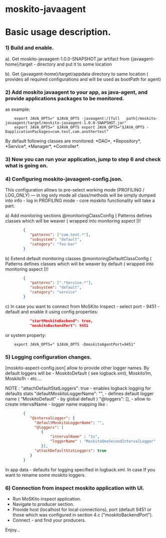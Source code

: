 moskito-javaagent
=================


# Basic usage description.

### 1) Build and enable.

  a). Get moskito-javaagent-1.0.0-SNAPSHOT.jar  artifact from {javaagent-home}/target - directory  and   put it to  some location
  
  b). Get {javaagent-home}/target/appdata  directory to same location ( provides all required configurations and will be used as bootPath for agent)

### 2) Add  moskito javaagent to your app, as  java-agent, and provide applications packages to be monitored.
   as example:   	
   	   
		export JAVA_OPTS=" $JAVA_OPTS -javaagent:/[full   path]/moskito-javaagent/target/moskito-javaagent-1.0.0-SNAPSHOT.jar"
		export JAVA_OPTS=" $JAVA_OPTS export JAVA_OPTS="$JAVA_OPTS -DapplicationPackages=com.test,com.anothertest"

  By default following classes are monitored: \*DAO\*, \*Repository\*, \*Service\*, \*Manager\*, \*Controller\*.

### 3) Now you can run your application, jump to step 6 and check what is going on.

### 4) Configuring moskito-javaagent-config.json.
This configuration allows to pre-select working mode (PROFILING / LOG_ONLY)  — in log only mode all   class/methods  will be simply dumped into  info - log
in PROFILING mode - core  moskito functionality will  take a part.

a) Add monitoring sections @monitoringClassConfig ( Patterns  defines classes which will be weaver ( wrapped into monitoring aspect ))!
```json
        {
           "patterns": ["com.test.*"],
           "subsystem": "default",
           "category": "foo-bar"
        }
```
b) Extend default monitoring classes @monitoringDefaultClassConfig ( Patterns  defines classes which will be weaver by default ( wrapped into monitoring aspect ))!
```json
        {
           "patterns": [".*Service.*"],
           "subsystem": "default",
           "category": "service"
        }
```
c)	In case you want to connect  from  MoSKito Inspect - select   port  - 9451 - default and  enable  it  using  config properties:
```json
           "startMoskitoBackend": true,
           "moskitoBackendPort": 9451
```
   or system property:   
    
		export JAVA_OPTS=" $JAVA_OPTS -DmoskitoAgentPort=9451"
    
### 5) Logging configuration changes.

[moskito-aspect-config.json]  allow to provide  other   logger names.  By default  loggers will be - MoskitoDefault ( see logback.xml),
 Moskito1m, Moskito1h - etc….

NOTE :
					"attachDefaultStatLoggers": true  - enables logback logging for defaults stats
					"defaultMoskitoLoggerName": "",  -  defines default logger name  ( “MoskitoDefault” -  by  global default )
					"@loggers": [],  -  allow to   create  intervalName - logger name mapping
like :
```json
        {
           "@intervalLogger": {
             "defaultMoskitoLoggerName": "",
             "@loggers": [
                {
                    "intervalName" : "1s",
                    "loggerName" : "MoskitoOneSecondIntervalLogger"
                }],
             "attachDefaultStatLoggers": true
           }
        }
```

In app data - defaults for logging specified in logback.xml. In case If you want to rename  some moskito loggers.

### 6) Connection from inspect moskito application with UI.
* Run MoSKito inspect application.
* Navigate to producer section.
* Provide host (localhost for local connections), port (default 9451 or those which was configured in section 4.c ("moskitoBackendPort").
* Connect - and find your producers.

Enjoy…